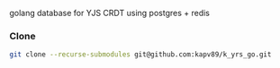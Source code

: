 golang database for YJS CRDT using postgres + redis

### Clone

```bash
git clone --recurse-submodules git@github.com:kapv89/k_yrs_go.git
```
